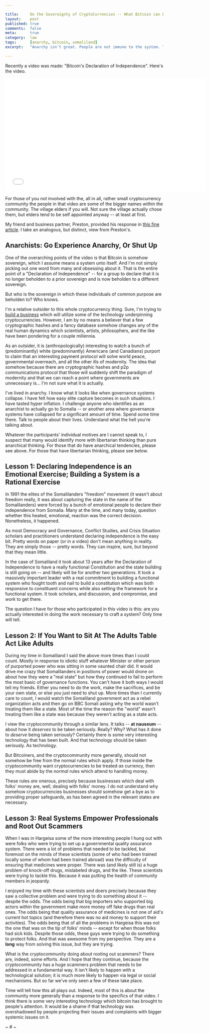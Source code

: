 ```yaml
---

title:     On the Sovereignty of CryptoCurrencies -- What Bitcoin can Learn from Somaliland
layout:    post
published: true
comments:  false
meta:      true
category:  law
tags:      [anarchy, bitcoin, somaliland]
excerpt:   "Anarchy isn't great. People are not immune to the system. These are things which adding a nice payment protocol and some interesting cryptographic hashes does not change."

---
```


Recently a video was made: "Bitcoin's Declaration of Independence". Here's the video.

<iframe width="640" height="360" src="//www.youtube-nocookie.com/embed/XQqZ9b0S0BY?rel=0" frameborder="0" allowfullscreen></iframe>

For those of you not involved with the, all in all, rather small cryptocurrency community the people in that video are some of the bigger names within the community. The village elders if you will. Not sure the village actually chose them, but elders tend to be self appointed anyway -- at least at first.

My friend and business partner, Preston, provided his response in [this fine article](http://prestonbyrne.com/2014/08/14/tory-2/). I take an analogous, but distinct, view from Preston's.

## Anarchists: Go Experience Anarchy, Or Shut Up

One of the overarching points of the video is that Bitcoin is somehow sovereign, which I assume means a system unto itself. And I'm not simply picking out one word from many and obsessing about it. That is the entire point of a "Declaration of Independence" -- for a group to declare that it is no longer beholden to a prior sovereign and is now beholden to a different sovereign.

But who is the sovereign in which these individuals of common purpose are beholden to? Who knows.

I'm a relative outsider to this whole cryptocurrency thing. Sure, I'm trying to [build a business](https://erisindustries.com) which will utilize some of the technology underpinning cryptocurrencies. However, I am by no means a believer that a few cryptographic hashes and a fancy database somehow changes any of the real human dynamics which scientists, artists, philosophers, and the like have been pondering for a couple millennia.

As an outsider, it is (anthropologically) interesting to watch a bunch of (predominantly) white (predominantly) Americans (and Canadians) purport to claim that an interesting payment protocol will solve world peace, governmental overreach, and all the other ills of modernity. The idea that somehow because there are cryptographic hashes and p2p communications protocol that those will suddenly shift the paradigm of modernity and that we can reach a point where governments are unnecessary is... I'm not sure what it is actually.

I've lived in anarchy. I know what it looks like when governance systems collapse. I have felt how easy elite capture becomes in such situations. I have tasted hyper inflation. I challenge anyone who identifies as an anarchist to actually go to Somalia -- or another area where governance systems have collapsed for a significant amount of time. Spend some time there. Talk to people about their lives. Understand what the hell you're talking about.

Whatever the participants' individual motives are I cannot speak to, I suspect that many would identify more with libertarian thinking than pure anarchical thinking. For those that do have anarchical tendencies, please see above. For those that have libertarian thinking, please see below.

## Lesson 1: Declaring Independence is an Emotional Exercise; Building a System is a Rational Exercise

In 1991 the elites of the Somalilanders "freedom" movement (it wasn't about freedom really, it was about capturing the state in the name of the Somalilanders) were forced by a bunch of emotional people to declare their independence from Somalia. Many at the time, and many today, question whether this heated, emotional, reaction was the correct decision. Nonetheless, it happened.

As most Democracy and Governance, Conflict Studies, and Crisis Situation scholars and practitioners understand declaring independence is the easy bit. Pretty words on paper (or in a video) don't mean anything in reality. They are simply those -- pretty words. They can inspire, sure, but beyond that they mean little.

In the case of Somaliland it took about 13 years after the Declaration of Independence to have a really functional Constitution and the state building is still going on -- and likely will be for another two generations. It took a massively important leader with a real commitment to building a functional system who fought tooth and nail to build a constitution which was both responsive to constituent concerns while also setting the framework for a functional system. It took scholars, and discussion, and compromise, and *work* to get there.

The question I have for those who participated in this video is this: are you actually interested in doing the work necessary to craft a system? Only time will tell.

## Lesson 2: If You Want to Sit At The Adults Table Act Like Adults

During my time in Somaliland I said the above more times than I could count. Mostly in response to idiotic stuff whatever Minister or other person of purported power who was sitting in some vaunted chair did. It would drive me crazy that Somalilanders in positions of power would drone on about how they were a "real state" but how they continued to fail to perform the most basic of governance functions. You can't have it both ways I would tell my friends. Either you need to do the work, make the sacrifices, and be your own state, or else you just need to shut up. More times than I currently care to count, I would watch the Somaliland government act as a rebel organization acts and then go on BBC Somali asking why the world wasn't treating them like a state. Most of the time the reason the "world" wasn't treating them like a state was because they weren't acting as a state acts.

I view the cryptocommunity through a similar lens. It talks -- **at nauseum** -- about how it *deserves* to be taken seriously. Really? Why? What has it done to *deserve* being taken seriously? Certainly there is some very interesting technology that has been built. And that technology should be taken seriously. As technology.

But Bitcoiners, and the cryptocommunity more generally, should not somehow be free from the normal rules which apply. If those inside the cryptocommunity want cryptocurrencies to be treated *as* currency, then they must abide by the *normal* rules which attend to handling money.

These rules *are* onerous, precisely because businesses which deal with folks' money are, well, dealing with folks' money. I do not understand why somehow cryptocurrencies businesses should somehow get a bye as to providing proper safeguards, as has been agreed in the relevant states are necessary.

## Lesson 3: Real Systems Empower Professionals and Root Out Scammers

When I was in Hargeisa some of the more interesting people I hung out with were folks who were trying to set up a governmental quality assurance system. There were a lot of problems that needed to be tackled, but foremost on the minds of these scientists (some of who had been trained locally some of whom had been trained abroad) was the difficulty of ensuring that medicines were proper. There was (and likely still is) a huge problem of knock-off drugs, mislabeled drugs, and the like. These scientists were trying to tackle this. Because it was putting the health of community members in jeopardy.

I enjoyed my time with these scientists and doers precisely because they saw a collective problem and were trying to do something about it -- despite the odds. The odds being that big importers who supported big actors within the government make more money off fake drugs than real ones. The odds being that quality assurance of medicines is not one of aid's current hot topics (and therefore there was no aid money to support their activities). The odds being that of all the problems in Hargeisa this was not the one that was on the tip of folks' minds -- except for when those folks had sick kids. Despite those odds, these guys were trying to do something to protect folks. And that was awesome from my perspective. They are a **long** way from solving this issue, but they are trying.

What is the cryptocommunity doing about rooting out scammers? There are, indeed, some efforts. And I hope that they continue, because the cryptocommunity has a huge scammers problem that needs to be addressed in a fundamental way. It isn't likely to happen with a technological solution; it is much more likely to happen via legal or social mechanisms. But so far we've only seen a few of these take place.

Time will tell how this all plays out. Indeed, most of this is about the community more generally than a response to the specifics of that video. I think there is some very interesting technology which bitcoin has brought to people's attention. It would be a shame if that technology was overshadowed by people projecting their issues and complaints with bigger systemic issues on it.

~ # ~